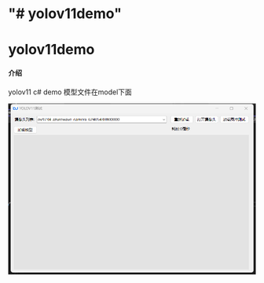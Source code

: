 "# yolov11demo" 
=======
# yolov11demo

#### 介绍
yolov11 c# demo 模型文件在model下面

 ![输入图片说明](pic/image.png)
